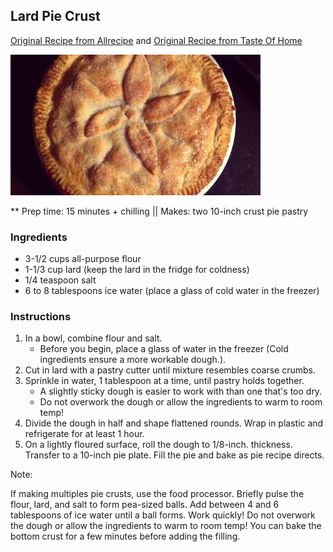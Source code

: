 ## Lard Pie Crust

[Original Recipe from Allrecipe](https://www.allrecipes.com/recipe/234976/classic-lard-two-crust-pie-pastry/) and
[Original Recipe from Taste Of Home](https://www.tasteofhome.com/recipes/mom-s-lard-pie-crust/)

![Picture](../img/lard_pie_crust.jpg)

** Prep time: 15 minutes + chilling || Makes: two 10-inch crust pie pastry

### Ingredients

- 3-1/2 cups all-purpose flour
- 1-1/3 cup lard (keep the lard in the fridge for coldness)
- 1/4 teaspoon salt
- 6 to 8 tablespoons ice water (place a glass of cold water in the freezer)

### Instructions

1. In a bowl, combine flour and salt.
	- Before you begin, place a glass of water in the freezer (Cold ingredients ensure a more workable dough.).
2. Cut in lard with a pastry cutter until mixture resembles coarse crumbs. 
3. Sprinkle in water, 1 tablespoon at a time, until pastry holds together. 
	- A slightly sticky dough is easier to work with than one that's too dry.
	- Do not overwork the dough or allow the ingredients to warm to room temp! 
4. Divide the dough in half and shape flattened rounds. Wrap in plastic and refrigerate for at least 1 hour.
5. On a lightly floured surface, roll the dough to 1/8-inch. thickness. Transfer to a 10-inch pie plate. Fill the pie and bake as pie recipe directs. 

Note: 

If making multiples pie crusts, use the food processor. Briefly pulse the flour, lard, and salt to form pea-sized balls. Add between 4 and 6 tablespoons of ice water until a ball forms. Work quickly! Do not overwork the dough or allow the ingredients to warm to room temp! You can bake the bottom crust for a few minutes before adding the filling.
